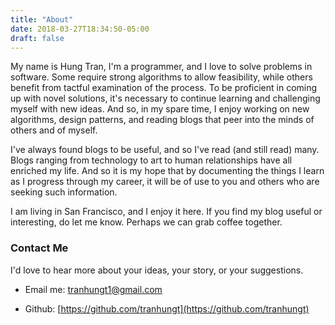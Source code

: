 ```yaml
---
title: "About"
date: 2018-03-27T18:34:50-05:00
draft: false
---
```


My name is Hung Tran, I'm a programmer, and I love to solve problems in software. Some require strong algorithms to allow feasibility, while others benefit from tactful examination of the process.
To be proficient in coming up with novel solutions, it's necessary to continue learning and challenging myself with new ideas. And so, in my spare time, I enjoy working on new algorithms, design patterns, and reading blogs that peer into the minds of others and of myself.


I've always found blogs to be useful, and so I've read (and still read) many. Blogs ranging from technology to art to human relationships have all enriched my life. And so it is my hope that by documenting the things I learn as I progress through my career, it will be of use to you and others who are seeking such information.

I am living in San Francisco, and I enjoy it here. If you find my blog useful or interesting, do let me know. Perhaps we can grab coffee together.


### Contact Me
I'd love to hear more about your ideas, your story, or your suggestions.

- Email me: [tranhungt1@gmail.com](mailto:tranhungt1@gmail.com)

- Github: [https://github.com/tranhungt](https://github.com/tranhungt)
